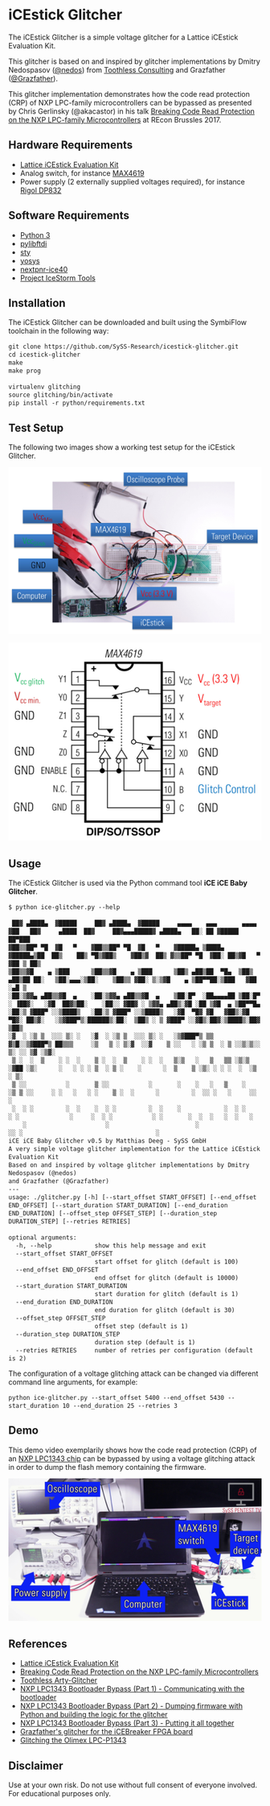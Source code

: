 # iCEstick Glitcher

The iCEstick Glitcher is a simple voltage glitcher for a Lattice iCEstick Evaluation Kit.

This glitcher is based on and inspired by glitcher implementations by
Dmitry Nedospasov ([@nedos](https://twitter.com/nedos)) from [Toothless Consulting](https://toothless.co/)
and Grazfather ([@Grazfather](https://twitter.com/Grazfather)).

This glitcher implementation demonstrates how the code read protection (CRP) of
NXP LPC-family microcontrollers can be bypassed as presented by Chris
Gerlinsky (@akacastor) in his talk [Breaking Code Read Protection on the NXP LPC-family Microcontrollers](https://recon.cx/2017/brussels/resources/slides/RECON-BRX-2017-Breaking_CRP_on_NXP_LPC_Microcontrollers_slides.pdf)
at REcon Brussles 2017.

## Hardware Requirements

- [Lattice iCEstick Evaluation Kit](http://www.latticesemi.com/icestick)
- Analog switch, for instance [MAX4619](https://www.maximintegrated.com/en/products/analog/analog-switches-multiplexers/MAX4619.html)
- Power supply (2 externally supplied voltages required), for instance [Rigol DP832](https://www.rigolna.com/products/dc-power-loads/dp800/)

## Software Requirements

- [Python 3](https://www.python.org/)
- [pylibftdi](https://pypi.org/project/pylibftdi/)
- [sty](https://pypi.org/project/sty/)
- [yosys](https://github.com/YosysHQ/yosys)
- [nextpnr-ice40](https://github.com/YosysHQ/nextpnr)
- [Project IceStorm Tools](https://github.com/cliffordwolf/icestorm)

## Installation

The iCEstick Glitcher can be downloaded and built using the SymbiFlow toolchain in the following way:
```
git clone https://github.com/SySS-Research/icestick-glitcher.git
cd icestick-glitcher
make
make prog
 
virtualenv glitching
source glitching/bin/activate
pip install -r python/requirements.txt
```

## Test Setup

The following two images show a working test setup for the iCEstick Glitcher.

![iCEstick Glitcher test setup](/images/icestick_glitcher_test_setup.jpg)

![MAX4619 wiring using iCEstick Glitcher](/images/glitcher_max4619_wiring.jpg)


## Usage

The iCEstick Glitcher is used via the Python command tool **iCE iCE Baby Glitcher**.

```
$ python ice-glitcher.py --help
 
 ██▓ ▄████▄  ▓█████     ██▓ ▄████▄  ▓█████     ▄▄▄▄    ▄▄▄       ▄▄▄▄ ▓██   ██▓     ▄████  ██▓     ██▓▄▄▄█████▓ ▄████▄   ██░ ██ ▓█████  ██▀███ 
▓██▒▒██▀ ▀█  ▓█   ▀    ▓██▒▒██▀ ▀█  ▓█   ▀    ▓█████▄ ▒████▄    ▓█████▄▒██  ██▒    ██▒ ▀█▒▓██▒    ▓██▒▓  ██▒ ▓▒▒██▀ ▀█  ▓██░ ██▒▓█   ▀ ▓██ ▒ ██▒
▒██▒▒▓█    ▄ ▒███      ▒██▒▒▓█    ▄ ▒███      ▒██▒ ▄██▒██  ▀█▄  ▒██▒ ▄██▒██ ██░   ▒██░▄▄▄░▒██░    ▒██▒▒ ▓██░ ▒░▒▓█    ▄ ▒██▀▀██░▒███   ▓██ ░▄█ ▒
░██░▒▓▓▄ ▄██▒▒▓█  ▄    ░██░▒▓▓▄ ▄██▒▒▓█  ▄    ▒██░█▀  ░██▄▄▄▄██ ▒██░█▀  ░ ▐██▓░   ░▓█  ██▓▒██░    ░██░░ ▓██▓ ░ ▒▓▓▄ ▄██▒░▓█ ░██ ▒▓█  ▄ ▒██▀▀█▄ 
░██░▒ ▓███▀ ░░▒████▒   ░██░▒ ▓███▀ ░░▒████▒   ░▓█  ▀█▓ ▓█   ▓██▒░▓█  ▀█▓░ ██▒▓░   ░▒▓███▀▒░██████▒░██░  ▒██▒ ░ ▒ ▓███▀ ░░▓█▒░██▓░▒████▒░██▓ ▒██▒
░▓  ░ ░▒ ▒  ░░░ ▒░ ░   ░▓  ░ ░▒ ▒  ░░░ ▒░ ░   ░▒▓███▀▒ ▒▒   ▓▒█░░▒▓███▀▒ ██▒▒▒     ░▒   ▒ ░ ▒░▓  ░░▓    ▒ ░░   ░ ░▒ ▒  ░ ▒ ░░▒░▒░░ ▒░ ░░ ▒▓ ░▒▓░
 ▒ ░  ░  ▒    ░ ░  ░    ▒ ░  ░  ▒    ░ ░  ░   ▒░▒   ░   ▒   ▒▒ ░▒░▒   ░▓██ ░▒░      ░   ░ ░ ░ ▒  ░ ▒ ░    ░      ░  ▒    ▒ ░▒░ ░ ░ ░  ░  ░▒ ░ ▒░
 ▒ ░░           ░       ▒ ░░           ░       ░    ░   ░   ▒    ░    ░▒ ▒ ░░     ░ ░   ░   ░ ░    ▒ ░  ░      ░         ░  ░░ ░   ░     ░░   ░
 ░  ░ ░         ░  ░    ░  ░ ░         ░  ░    ░            ░  ░ ░     ░ ░              ░     ░  ░ ░           ░ ░       ░  ░  ░   ░  ░   ░    
    ░                      ░                        ░                 ░░ ░                                     ░                               
iCE iCE Baby Glitcher v0.5 by Matthias Deeg - SySS GmbH
A very simple voltage glitcher implementation for the Lattice iCEstick Evaluation Kit
Based on and inspired by voltage glitcher implementations by Dmitry Nedospasov (@nedos)
and Grazfather (@Grazfather)
---
usage: ./glitcher.py [-h] [--start_offset START_OFFSET] [--end_offset END_OFFSET] [--start_duration START_DURATION] [--end_duration END_DURATION] [--offset_step OFFSET_STEP] [--duration_step DURATION_STEP] [--retries RETRIES]
 
optional arguments:
  -h, --help            show this help message and exit
  --start_offset START_OFFSET
                        start offset for glitch (default is 100)
  --end_offset END_OFFSET
                        end offset for glitch (default is 10000)
  --start_duration START_DURATION
                        start duration for glitch (default is 1)
  --end_duration END_DURATION
                        end duration for glitch (default is 30)
  --offset_step OFFSET_STEP
                        offset step (default is 1)
  --duration_step DURATION_STEP
                        duration step (default is 1)
  --retries RETRIES     number of retries per configuration (default is 2)
```

The configuration of a voltage glitching attack can be changed via different command line arguments, for example:
```
python ice-glitcher.py --start_offset 5400 --end_offset 5430 --start_duration 10 --end_duration 25 --retries 3
```


## Demo

This demo video exemplarily shows how the code read protection (CRP) of an [NXP LPC1343 chip](https://www.nxp.com/docs/en/user-guide/UM10375.pdf) can be bypassed by using a voltage glitching attack in order to dump the flash memory containing the firmware.

[![SySS PoC Video: Voltage Glitching Attack using SySS iCEstick Glitcher](/images/icestick_glitcher_poc_video.jpg)](https://www.youtube.com/watch?v=FVUhVewFmxw "Voltage Glitching Attack using SySS iCEstick Glitcher")

## References

- [Lattice iCEstick Evaluation Kit](http://www.latticesemi.com/icestick)
- [Breaking Code Read Protection on the NXP LPC-family Microcontrollers](https://recon.cx/2017/brussels/resources/slides/RECON-BRX-2017-Breaking_CRP_on_NXP_LPC_Microcontrollers_slides.pdf)
- [Toothless Arty-Glitcher](https://github.com/toothlessco/arty-glitcher)
- [NXP LPC1343 Bootloader Bypass (Part 1) - Communicating with the bootloader](https://toothless.co/blog/bootloader-bypass-part1/)
- [NXP LPC1343 Bootloader Bypass (Part 2) - Dumping firmware with Python and building the logic for the glitcher](https://toothless.co/blog/bootloader-bypass-part2/)
- [NXP LPC1343 Bootloader Bypass (Part 3) - Putting it all together](https://toothless.co/blog/bootloader-bypass-part3/)
- [Grazfather's glitcher for the iCEBreaker FPGA board](https://github.com/Grazfather/glitcher)
- [Glitching the Olimex LPC-P1343](http://grazfather.github.io/re/pwn/electronics/fpga/2019/12/08/Glitcher.html)

## Disclaimer

Use at your own risk. Do not use without full consent of everyone involved.
For educational purposes only.
